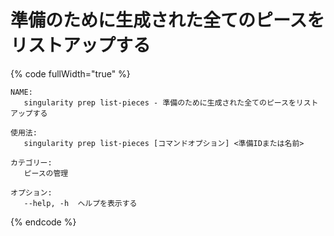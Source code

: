 # 準備のために生成された全てのピースをリストアップする

{% code fullWidth="true" %}
```
NAME:
   singularity prep list-pieces - 準備のために生成された全てのピースをリストアップする

使用法:
   singularity prep list-pieces [コマンドオプション] <準備IDまたは名前>

カテゴリー:
   ピースの管理

オプション:
   --help, -h  ヘルプを表示する
```
{% endcode %}